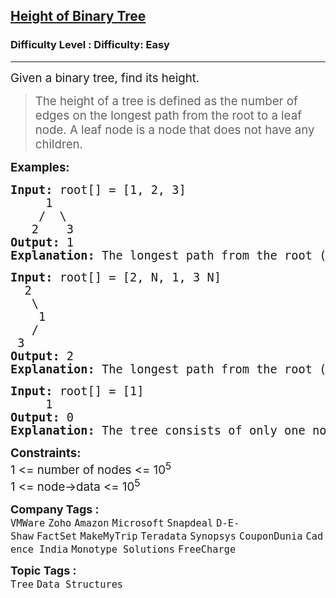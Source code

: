 <h2><a href="https://www.geeksforgeeks.org/problems/height-of-binary-tree/1?page=1&company=Zoho&difficulty=Basic,Easy&status=unsolved&sortBy=submissions">Height of Binary Tree</a></h2><h3>Difficulty Level : Difficulty: Easy</h3><hr><div class="problems_problem_content__Xm_eO"><p><span style="font-size: 14pt;">Given a binary tree, find its height. </span></p>
<blockquote>
<p><span style="font-size: 14pt;">The height of a tree is defined as the number of edges on the longest path from the root to a leaf node. A leaf node is a node that does not have any children.</span></p>
</blockquote>
<p><span style="font-size: 14pt;"><strong>Examples:</strong></span></p>
<pre><span style="font-size: 14pt;"><strong>Input: </strong>root[] = [1, 2, 3]
     1
    /  \
   2    3
<strong>Output:</strong> 1<br><strong>Explanation: </strong>The longest path from the root (node 1) to a leaf is either through node 2 or node 3, both with 1 edge.</span></pre>
<pre><span style="font-size: 14pt;"><strong>Input: </strong>root[] = [2, N, 1, 3 N]
  2
   \
    1
   /
 3
<strong>Output:</strong> 2<br><strong>Explanation: </strong>The longest path from the root (node 2) goes through node 1 to node 3, which has 2 edges.</span></pre>
<pre><span style="font-size: 14pt;"><strong>Input: </strong>root[] = [1]
     1
<strong>Output:</strong> 0<br><strong>Explanation: </strong>The tree consists of only one node (node 1) and has no edges, so the height is 0.</span></pre>
<p><span style="font-size: 14pt;"><strong>Constraints:</strong><br>1 &lt;= number of nodes &lt;= 10<sup>5</sup><br>1 &lt;= node-&gt;data &lt;= 10<sup>5</sup></span></p></div><p><span style=font-size:18px><strong>Company Tags : </strong><br><code>VMWare</code>&nbsp;<code>Zoho</code>&nbsp;<code>Amazon</code>&nbsp;<code>Microsoft</code>&nbsp;<code>Snapdeal</code>&nbsp;<code>D-E-Shaw</code>&nbsp;<code>FactSet</code>&nbsp;<code>MakeMyTrip</code>&nbsp;<code>Teradata</code>&nbsp;<code>Synopsys</code>&nbsp;<code>CouponDunia</code>&nbsp;<code>Cadence India</code>&nbsp;<code>Monotype Solutions</code>&nbsp;<code>FreeCharge</code>&nbsp;<br><p><span style=font-size:18px><strong>Topic Tags : </strong><br><code>Tree</code>&nbsp;<code>Data Structures</code>&nbsp;